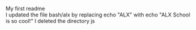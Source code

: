 My first readme <br>
I updated the file bash/alx by replacing echo "ALX" with echo "ALX School is so cool!"
I deleted the directory js
